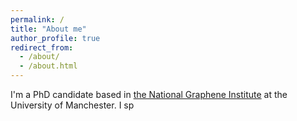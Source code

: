 ```yaml
---
permalink: /
title: "About me"
author_profile: true
redirect_from: 
  - /about/
  - /about.html
---
```


I'm a PhD candidate based in [the National Graphene Institute](https://www.graphene.manchester.ac.uk/ngi/) at the University of Manchester. I sp

